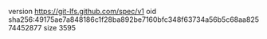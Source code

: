 version https://git-lfs.github.com/spec/v1
oid sha256:49175ae7a848186c1f28ba892be7160bfc348f63734a56b5c68aa82574452877
size 3595
